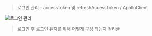 >로그인 관리 - accessToken 및 refreshAccessToken / ApolloClient

![로그인 관리](https://github.com/user-attachments/assets/a2bd3d62-68f5-435c-8cff-dc60ad4db6e5)

> 로그인 후 로그인 유지를 위해 어떻게 구성 되는지 정리글
